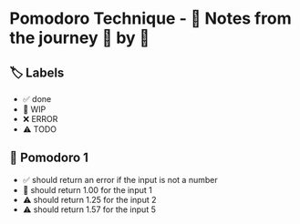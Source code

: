 # Pomodoro Technique - 📝 Notes from the journey 🍅 by 🍅


## 🏷️ Labels

- ✅ done
- 🚧 WIP
- ❌ ERROR
- ⚠ TODO

## 🍅 Pomodoro 1

- ✅ should return an error if the input is not a number
- 🚧 should return 1.00 for the input 1
- ⚠ should return 1.25 for the input 2
- ⚠ should return 1.57 for the input 5
